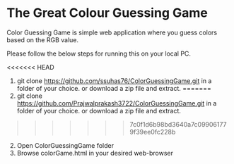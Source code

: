 # The Great Colour Guessing Game

Color Guessing Game is simple web application where you guess colors based on the RGB value.

Please follow the below steps for running this on your local PC.

<<<<<<< HEAD
1. git clone https://github.com/ssuhas76/ColorGuessingGame.git in a folder of your choice. or download a zip file and extract.
=======
1. git clone https://github.com/Prajwalprakash3722/ColorGuessingGame.git in a folder of your choice. or download a zip file and extract.
>>>>>>> 7c0f1d6b98bd3640a7c099061779f39ee0fc228b
2. Open ColorGuessingGame folder
3. Browse colorGame.html in your desired web-browser
